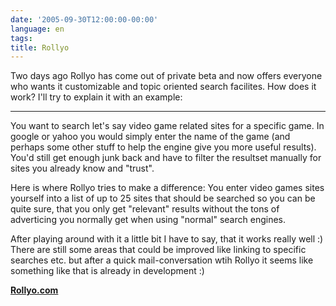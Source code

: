 ```yaml
---
date: '2005-09-30T12:00:00-00:00'
language: en
tags:
title: Rollyo
---
```



Two days ago Rollyo has come out of private beta and now offers everyone who wants it customizable and topic oriented search facilites. How does it work? I'll try to explain it with an example:

-------------------------------



You want to search let's say video game related sites for a specific game. In google or yahoo you would simply enter the name of the game (and perhaps some other stuff to help the engine give you more useful results). You'd still get enough junk back and have to filter the resultset manually for sites you already know and "trust". 



Here is where Rollyo tries to make a difference: You enter video games sites yourself into a list of up to 25 sites that should be searched so you can be quite sure, that you only get "relevant" results without the tons of adverticing you normally get when using "normal" search engines.



After playing around with it a little bit I have to say, that it works really well :) There are still some areas that could be improved like linking to specific searches etc. but after a quick mail-conversation wtih Rollyo it seems like something like that is already in development :)



<strong><a href="http://www.rollyo.com">Rollyo.com</a></strong>
